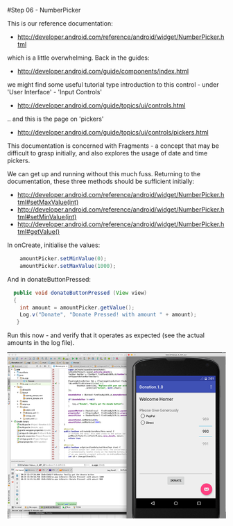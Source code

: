 #Step 06 - NumberPicker

This is our reference documentation:

- <http://developer.android.com/reference/android/widget/NumberPicker.html>

which is a little overwhelming. Back in the guides:

- <http://developer.android.com/guide/components/index.html>

we might find some useful tutorial type introduction to this control - under 'User Interface' - 'Input Controls'

- <http://developer.android.com/guide/topics/ui/controls.html>

.. and this is the page on 'pickers'

- <http://developer.android.com/guide/topics/ui/controls/pickers.html>

This documentation is concerned with Fragments - a concept that may be difficult to grasp initially, and also explores the usage of date and time pickers. 

We can get up and running without this much fuss. Returning to the documentation, these three methods should be sufficient initially:

- <http://developer.android.com/reference/android/widget/NumberPicker.html#setMaxValue(int)>
- <http://developer.android.com/reference/android/widget/NumberPicker.html#setMinValue(int)>
- <http://developer.android.com/reference/android/widget/NumberPicker.html#getValue()>

In onCreate, initialise the values: 

~~~java
    amountPicker.setMinValue(0);
    amountPicker.setMaxValue(1000);
~~~

And in donateButtonPressed:

~~~java
  public void donateButtonPressed (View view) 
  {
    int amount = amountPicker.getValue();
    Log.v("Donate", "Donate Pressed! with amount " + amount);
   }
~~~

Run this now - and verify that it operates as expected (see the actual amounts in the log file).

![](../img/lab2s601.png)

